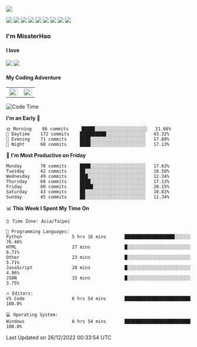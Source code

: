 ![](https://komarev.com/ghpvc/?username=MissterHao&color=ff69b4)

[![](https://img.shields.io/badge/Amazon%20AWS-%23232F3E?logo=amazon-aws&logoColor=white&style=for-the-badge)](https://aws.amazon.com/)
[![](https://img.shields.io/badge/Python-3776AB?style=for-the-badge&logo=python&logoColor=white)](https://www.djangoproject.com/)
[![](https://img.shields.io/badge/Django-092E20?style=for-the-badge&logo=django&logoColor=white)](https://www.python.org/)
[![](https://img.shields.io/badge/Rust-%23EB6400?style=for-the-badge&logo=rust&logoColor=white)](https://www.python.org/)
[![](https://img.shields.io/badge/Flask-23232F3E?style=for-the-badge&logo=flask&logoColor=white)](https://flask.palletsprojects.com/en/2.1.x/)
[![](https://img.shields.io/badge/go-%2300ADD8.svg?&style=for-the-badge&logo=go&logoColor=white)](https://golang.org/)
[![](https://img.shields.io/badge/javascript-%23F7DF1E.svg?&style=for-the-badge&logo=javascript&logoColor=black)](https://www.javascript.com/)
[![](https://img.shields.io/badge/mysql-%234479A1.svg?&style=for-the-badge&logo=mysql&logoColor=white)](https://www.mysql.com/)
[![](https://img.shields.io/badge/docker-%232496ED.svg?&style=for-the-badge&logo=docker&logoColor=white)](https://www.docker.com/)

### I'm MissterHao

#### I love  
![](https://img.shields.io/badge/Netflix-E50914?style=for-the-badge&logo=netflix&logoColor=white)
![](https://img.shields.io/badge/YouTube-FF0000?style=for-the-badge&logo=youtube&logoColor=white)

#### My Coding Adventure
<!-- Readme stats -->
<!-- https://github.com/anuraghazra/github-readme-stats -->
<table>
<tr>
    <td valign="top" width="50%">
    <img src="https://github-readme-stats.vercel.app/api?username=MissterHao&hide_border=true&show_icons=true&locale=en" align="left" style="width: 100%" />
    </td>
    <td valign="top" width="50%">
    <img src="https://github-readme-stats.vercel.app/api/top-langs?username=MissterHao&hide_border=true&show_icons=true&locale=en&layout=compact" align="left" style="width: 100%" />
    </td>
</tr>
</table>  


<!--START_SECTION:waka-->
![Code Time](http://img.shields.io/badge/Code%20Time-608%20hrs%2043%20mins-blue)

**I'm an Early 🐤** 

```text
🌞 Morning    86 commits     █████░░░░░░░░░░░░░░░░░░░░   21.66% 
🌆 Daytime    172 commits    ██████████░░░░░░░░░░░░░░░   43.32% 
🌃 Evening    71 commits     ████░░░░░░░░░░░░░░░░░░░░░   17.88% 
🌙 Night      68 commits     ████░░░░░░░░░░░░░░░░░░░░░   17.13%

```
📅 **I'm Most Productive on Friday** 

```text
Monday       70 commits     ████░░░░░░░░░░░░░░░░░░░░░   17.63% 
Tuesday      42 commits     ██░░░░░░░░░░░░░░░░░░░░░░░   10.58% 
Wednesday    49 commits     ███░░░░░░░░░░░░░░░░░░░░░░   12.34% 
Thursday     68 commits     ████░░░░░░░░░░░░░░░░░░░░░   17.13% 
Friday       80 commits     █████░░░░░░░░░░░░░░░░░░░░   20.15% 
Saturday     43 commits     ██░░░░░░░░░░░░░░░░░░░░░░░   10.83% 
Sunday       45 commits     ██░░░░░░░░░░░░░░░░░░░░░░░   11.34%

```


📊 **This Week I Spent My Time On** 

```text
⌚︎ Time Zone: Asia/Taipei

💬 Programming Languages: 
Python                   5 hrs 16 mins       ███████████████████░░░░░░   76.46% 
HTML                     27 mins             █░░░░░░░░░░░░░░░░░░░░░░░░   6.71% 
Other                    23 mins             █░░░░░░░░░░░░░░░░░░░░░░░░   5.71% 
JavaScript               20 mins             █░░░░░░░░░░░░░░░░░░░░░░░░   4.96% 
JSON                     15 mins             █░░░░░░░░░░░░░░░░░░░░░░░░   3.75%

🔥 Editors: 
VS Code                  6 hrs 54 mins       █████████████████████████   100.0%

💻 Operating System: 
Windows                  6 hrs 54 mins       █████████████████████████   100.0%

```


 Last Updated on 26/12/2022 00:33:54 UTC
<!--END_SECTION:waka-->

<!--
**MissterHao/MissterHao** is a ✨ _special_ ✨ repository because its `README.md` (this file) appears on your GitHub profile.

Here are some ideas to get you started:

- 🔭 I’m currently working on ...
- 🌱 I’m currently learning ...
- 👯 I’m looking to collaborate on ...
- 🤔 I’m looking for help with ...
- 💬 Ask me about ...
- 📫 How to reach me: ...
- 😄 Pronouns: ...
- ⚡ Fun fact: ...
-->
